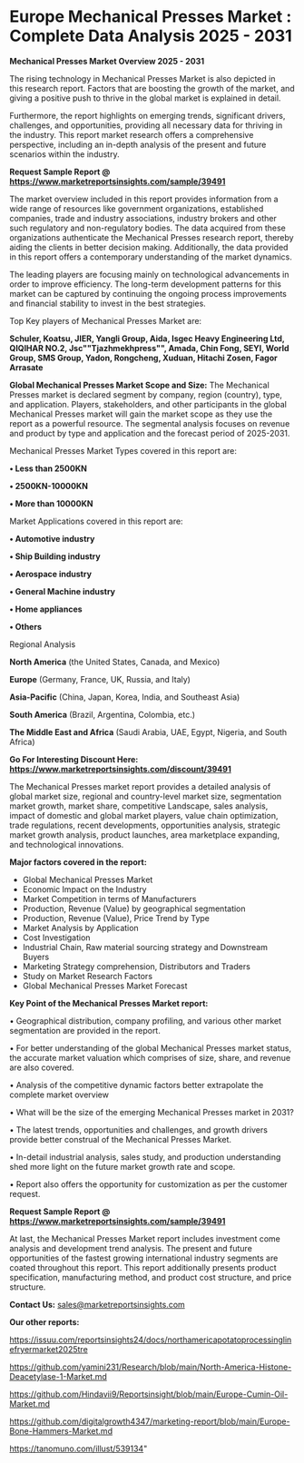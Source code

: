 # Europe Mechanical Presses Market : Complete Data Analysis 2025 - 2031

<Strong> Mechanical Presses Market Overview 2025 - 2031</strong>

The rising technology in Mechanical Presses Market is also depicted in this research report. Factors that are boosting the growth of the market, and giving a positive push to thrive in the global market is explained in detail.

Furthermore, the report highlights on emerging trends, significant drivers, challenges, and opportunities, providing all necessary data for thriving in the industry. This report market research offers a comprehensive perspective, including an in-depth analysis of the present and future scenarios within the industry.

<strong>Request Sample Report @ <a href=https://www.marketreportsinsights.com/sample/39491>https://www.marketreportsinsights.com/sample/39491</a></strong>

The market overview included in this report provides information from a wide range of resources like government organizations, established companies, trade and industry associations, industry brokers and other such regulatory and non-regulatory bodies. The data acquired from these organizations authenticate the Mechanical Presses research report, thereby aiding the clients in better decision making. Additionally, the data provided in this report offers a contemporary understanding of the market dynamics.

The leading players are focusing mainly on technological advancements in order to improve efficiency. The long-term development patterns for this market can be captured by continuing the ongoing process improvements and financial stability to invest in the best strategies.

Top Key players of Mechanical Presses Market are:

<strong>Schuler, Koatsu, JIER, Yangli Group, Aida, Isgec Heavy Engineering Ltd, QIQIHAR NO.2, Jsc""Tjazhmekhpress"", Amada, Chin Fong, SEYI, World Group, SMS Group, Yadon, Rongcheng, Xuduan, Hitachi Zosen, Fagor Arrasate</strong>

<strong><b>Global Mechanical Presses Market Scope and Size:</b></strong>
The Mechanical Presses market is declared segment by company, region (country), type, and application. Players, stakeholders, and other participants in the global Mechanical Presses market will gain the market scope as they use the report as a powerful resource. The segmental analysis focuses on revenue and product by type and application and the forecast period of 2025-2031.

Mechanical Presses Market Types covered in this report are:

<strong>•  Less than 2500KN

•  2500KN-10000KN

•  More than 10000KN</strong>

Market Applications covered in this report are:

<strong>•  Automotive industry

•  Ship Building industry

•  Aerospace industry

•  General Machine industry

•  Home appliances

•  Others</strong> 

Regional Analysis

<strong>North America</strong> (the United States, Canada, and Mexico)

<strong>Europe</strong> (Germany, France, UK, Russia, and Italy)

<strong>Asia-Pacific</strong> (China, Japan, Korea, India, and Southeast Asia)

<strong>South America</strong> (Brazil, Argentina, Colombia, etc.)

<strong>The Middle East and Africa</strong> (Saudi Arabia, UAE, Egypt, Nigeria, and South Africa)

<strong>Go For Interesting Discount Here: <a href=https://www.marketreportsinsights.com/discount/39491>https://www.marketreportsinsights.com/discount/39491</a></strong>

The Mechanical Presses market report provides a detailed analysis of global market size, regional and country-level market size, segmentation market growth, market share, competitive Landscape, sales analysis, impact of domestic and global market players, value chain optimization, trade regulations, recent developments, opportunities analysis, strategic market growth analysis, product launches, area marketplace expanding, and technological innovations.

<strong><b>Major factors covered in the report:</b></strong>
<ul>
  <li>Global Mechanical Presses Market </li>
  <li>Economic Impact on the Industry</li>
  <li>Market Competition in terms of Manufacturers</li>
  <li>Production, Revenue (Value) by geographical segmentation</li>
  <li>Production, Revenue (Value), Price Trend by Type</li>
  <li>Market Analysis by Application</li>
  <li>Cost Investigation</li>
  <li>Industrial Chain, Raw material sourcing strategy and Downstream Buyers</li>
  <li>Marketing Strategy comprehension, Distributors and Traders</li>
  <li>Study on Market Research Factors</li>
  <li>Global Mechanical Presses Market Forecast</li>
</ul>

<strong><b>Key Point of the Mechanical Presses Market report:</b></strong>

• Geographical distribution, company profiling, and various other market segmentation are provided in the report.

• For better understanding of the global Mechanical Presses market status, the accurate market valuation which comprises of size, share, and revenue are also covered.

• Analysis of the competitive dynamic factors better extrapolate the complete market overview

• What will be the size of the emerging Mechanical Presses market in 2031?

• The latest trends, opportunities and challenges, and growth drivers provide better construal of the Mechanical Presses Market.

• In-detail industrial analysis, sales study, and production understanding shed more light on the future market growth rate and scope.

• Report also offers the opportunity for customization as per the customer request.

<strong>Request Sample Report @ <a href=https://www.marketreportsinsights.com/sample/39491>https://www.marketreportsinsights.com/sample/39491</a></strong>

At last, the Mechanical Presses Market report includes investment come analysis and development trend analysis. The present and future opportunities of the fastest growing international industry segments are coated throughout this report. This report additionally presents product specification, manufacturing method, and product cost structure, and price structure.

<strong>Contact Us:</strong>
sales@marketreportsinsights.com

<strong>Our other reports:</strong>

<a href=https://issuu.com/reportsinsights24/docs/northamericapotatoprocessinglinefryermarket2025tre>https://issuu.com/reportsinsights24/docs/northamericapotatoprocessinglinefryermarket2025tre</a>

<a href=https://github.com/yamini231/Research/blob/main/North-America-Histone-Deacetylase-1-Market.md>https://github.com/yamini231/Research/blob/main/North-America-Histone-Deacetylase-1-Market.md</a>

<a href=https://github.com/Hindavii9/Reportsinsight/blob/main/Europe-Cumin-Oil-Market.md>https://github.com/Hindavii9/Reportsinsight/blob/main/Europe-Cumin-Oil-Market.md</a>

<a href=https://github.com/digitalgrowth4347/marketing-report/blob/main/Europe-Bone-Hammers-Market.md>https://github.com/digitalgrowth4347/marketing-report/blob/main/Europe-Bone-Hammers-Market.md</a>

<a href=https://tanomuno.com/illust/539134>https://tanomuno.com/illust/539134</a>"
